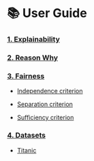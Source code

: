 # 📚 User Guide

<h3 class="user-guide-tittle"><a href="explainability.html">1. Explainability</a></h3>

<h3 class="user-guide-tittle"><a href="why.html">2. Reason Why</a></h3>

<h3 class="user-guide-tittle"><a href="fairness.html">3. Fairness</a></h3>

* [Independence criterion](fairness.md#independence-criterion)

* [Separation criterion](fairness.md#separation-criterion)

* [Sufficiency criterion](fairness.md#sufficiency-criterion)


<h3 class="user-guide-tittle"><a href="datasets.html">4. Datasets</a></h3>

* [Titanic](datasets.md#titanic)
